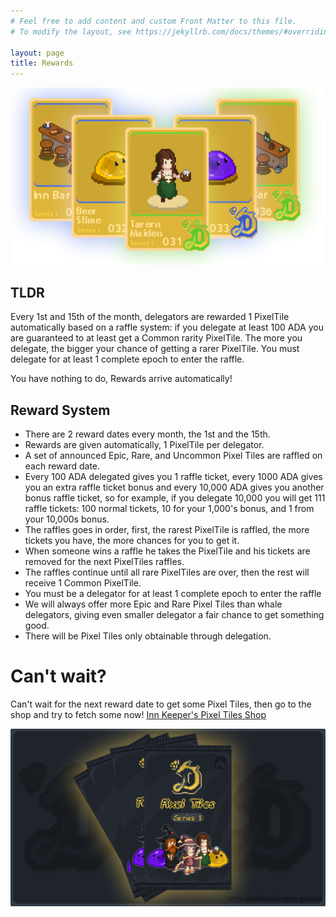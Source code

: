 ```yaml
---
# Feel free to add content and custom Front Matter to this file.
# To modify the layout, see https://jekyllrb.com/docs/themes/#overriding-theme-defaults

layout: page 
title: Rewards
---
```


![Fourth Mint PixelTiles Banner](/assets/mints-banners/m4-banner.png)

## TLDR

Every 1st and 15th of the month, delegators are rewarded 1 PixelTile automatically based on a raffle system: if you delegate at least 100 ADA you are guaranteed to at least get a Common rarity PixelTile. The more you delegate, the bigger your chance of getting a rarer PixelTile. You must delegate for at least 1 complete epoch to enter the raffle.

You have nothing to do, Rewards arrive automatically!

## Reward System

* There are 2 reward dates every month, the 1st and the 15th.
* Rewards are given automatically, 1 PixelTile per delegator.
* A set of announced Epic, Rare, and Uncommon Pixel Tiles are raffled on each reward date.
* Every 100 ADA delegated gives you 1 raffle ticket, every 1000 ADA gives you an extra raffle ticket bonus and every 10,000 ADA gives you another bonus raffle ticket, so for example, if you delegate 10,000 you will get 111 raffle tickets: 100 normal tickets, 10 for your 1,000's bonus, and 1 from your 10,000s bonus.
* The raffles goes in order, first, the rarest PixelTile is raffled, the more tickets you have, the more chances for you to get it.
* When someone wins a raffle he takes the PixelTile and his tickets are removed for the next PixelTiles raffles.
* The raffles continue until all rare PixelTiles are over, then the rest will receive 1 Common PixelTile.
* You must be a delegator for at least 1 complete epoch to enter the raffle
* We will always offer more Epic and Rare Pixel Tiles than whale delegators, giving even smaller delegator a fair chance to get something good.
* There will be Pixel Tiles only obtainable through delegation.

# Can't wait?

Can't wait for the next reward date to get some Pixel Tiles, then go to the shop and try to fetch some now! [Inn Keeper's Pixel Tiles Shop](https://drunkendragon.games/shop)

![PixelTiles Packs Banner](/assets/mints-banners/0_packs.png)